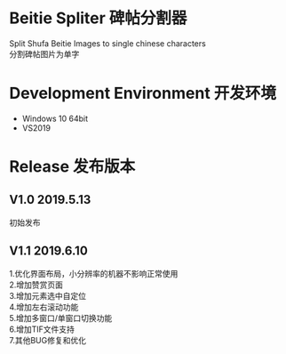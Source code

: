 # Beitie Spliter 碑帖分割器
Split Shufa Beitie Images to single chinese characters <br/>
分割碑帖图片为单字

# Development Environment 开发环境
* Windows 10 64bit
* VS2019

# Release 发布版本
## V1.0 2019.5.13
初始发布

## V1.1 2019.6.10
1.优化界面布局，小分辨率的机器不影响正常使用<br>
2.增加赞赏页面<br/>
3.增加元素选中自定位<br/>
4.增加左右滚动功能<br/>
5.增加多窗口/单窗口切换功能<br/>
6.增加TIF文件支持<br/>
7.其他BUG修复和优化<br/>
